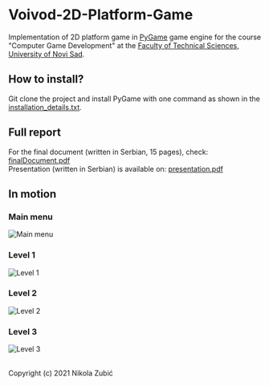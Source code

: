 # Voivod-2D-Platform-Game
Implementation of 2D platform game in [PyGame](https://www.pygame.org/news) game engine for the course "Computer Game Development" at the [Faculty of Technical Sciences, University of Novi Sad](http://ftn.uns.ac.rs/).

## How to install?
Git clone the project and install PyGame with one command as shown in the [installation_details.txt](installation_details.txt).

## Full report
For the final document (written in Serbian, 15 pages), check: [finalDocument.pdf](https://github.com/NikolaZubic/Voivod-2D-Platform-Game/blob/main/finalDocument.pdf)<br>
Presentation (written in Serbian) is available on: [presentation.pdf](https://github.com/NikolaZubic/Voivod-2D-Platform-Game/blob/main/presentation.pdf)<br>

## In motion
### Main menu
![Main menu](https://github.com/NikolaZubic/Voivod-2D-Platform-Game/blob/main/utils/main_menu.gif)
### Level 1
![Level 1](https://github.com/NikolaZubic/Voivod-2D-Platform-Game/blob/main/utils/level_1.gif)
### Level 2
![Level 2](https://github.com/NikolaZubic/Voivod-2D-Platform-Game/blob/main/utils/level_2.gif)
### Level 3
![Level 3](https://github.com/NikolaZubic/Voivod-2D-Platform-Game/blob/main/utils/level_3.gif)
<br>

<br>
Copyright (c) 2021 Nikola Zubić
